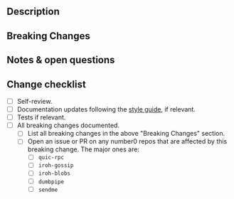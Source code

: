 ## Description

<!-- A summary of what this pull request achieves and a rough list of changes. -->

## Breaking Changes

<!-- Optional, if there are any breaking changes document them, including how to migrate older code. -->

## Notes & open questions

<!-- Any notes, remarks or open questions you have to make about the PR. -->

## Change checklist
<!-- Remove any that are not relevant. -->
- [ ] Self-review.
- [ ] Documentation updates following the [style guide](https://rust-lang.github.io/rfcs/1574-more-api-documentation-conventions.html#appendix-a-full-conventions-text), if relevant.
- [ ] Tests if relevant.
- [ ] All breaking changes documented.
  - [ ] List all breaking changes in the above "Breaking Changes" section.
  - [ ] Open an issue or PR on any number0 repos that are affected by this breaking change. The major ones are:
    - [ ] `quic-rpc`
    - [ ] `iroh-gossip`
    - [ ] `iroh-blobs`
    - [ ] `dumbpipe`
    - [ ] `sendme`
